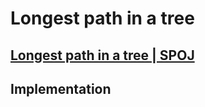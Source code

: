 # Longest path in a tree
## [Longest path in a tree | SPOJ](https://www.spoj.com/problems/PT07Z/)

## Implementation
```cpp

```
